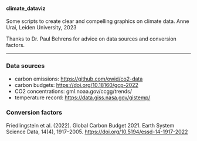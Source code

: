 ####  climate_dataviz

Some scripts to create clear and compelling graphics on climate data.
Anne Urai, Leiden University, 2023

Thanks to Dr. Paul Behrens for advice on data sources and conversion factors.

---

### Data sources
- carbon emissions: https://github.com/owid/co2-data
- carbon budgets: https://doi.org/10.18160/gcp-2022
- CO2 concentrations: gml.noaa.gov/ccgg/trends/ 
- temperature record: https://data.giss.nasa.gov/gistemp/

### Conversion factors
Friedlingstein et al. (2022). Global Carbon Budget 2021. Earth System Science Data, 14(4), 1917–2005. https://doi.org/10.5194/essd-14-1917-2022

